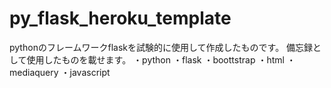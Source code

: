 # py_flask_heroku_template
pythonのフレームワークflaskを試験的に使用して作成したものです。
備忘録として使用したものを載せます。
・python
・flask
・boottstrap
・html
・mediaquery
・javascript
